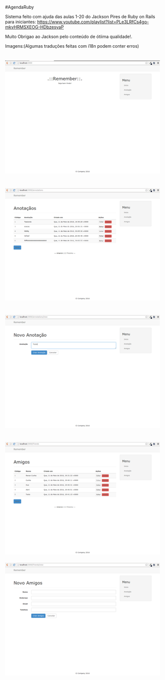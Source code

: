 #AgendaRuby

Sistema feito com ajuda das aulas 1-20 do Jackson Pires de Ruby on Rails para iniciantes:
https://www.youtube.com/playlist?list=PLe3LRfCs4go-mkvHRMSXEOG-HDbzesyaP

Muito Obrigao ao Jackson pelo conteúdo de ótiima qualidade!.

Imagens:(Algumas traduções feitas com i18n podem conter erros)

![alt tag](https://raw.githubusercontent.com/renancunha33/AgendaRuby/master/img1.png)
==================
![alt tag](https://raw.githubusercontent.com/renancunha33/AgendaRuby/master/img2.png)
==================
![alt tag](https://raw.githubusercontent.com/renancunha33/AgendaRuby/master/img3.png)
==================
![alt tag](https://raw.githubusercontent.com/renancunha33/AgendaRuby/master/img4.png)
==================
![alt tag](https://raw.githubusercontent.com/renancunha33/AgendaRuby/master/img5.png)
